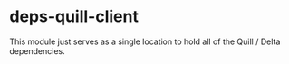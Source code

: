 deps-quill-client
=================

This module just serves as a single location to hold all of the Quill / Delta
dependencies.

